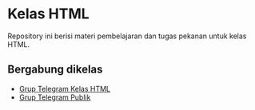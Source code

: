 # Kelas HTML

Repository ini berisi materi pembelajaran dan tugas pekanan untuk kelas HTML.

## Bergabung dikelas
- [Grup Telegram Kelas HTML](https://t.me/joinchat/Bi5FAQ_kwECqYecjpomEoA)
- [Grup Telegram Publik](https://t.me/joinchat/Bi5FAQ78dYtO-dVyanQEcw)